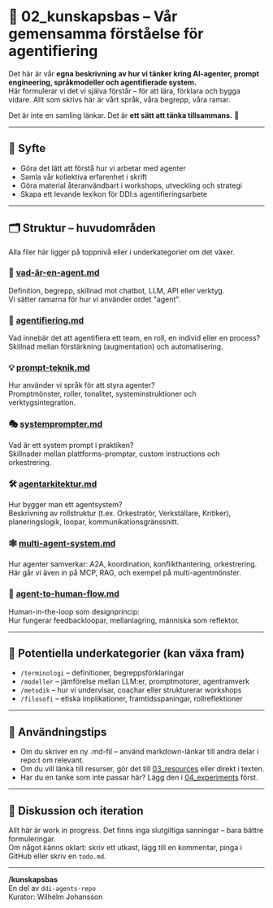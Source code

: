 # 📘 02_kunskapsbas – Vår gemensamma förståelse för agentifiering

Det här är vår **egna beskrivning av hur vi tänker kring AI-agenter, prompt engineering, språkmodeller och agentifierade system.**  
Här formulerar vi det vi själva förstår – för att lära, förklara och bygga vidare. Allt som skrivs här är vårt språk, våra begrepp, våra ramar.

Det är inte en samling länkar. Det är **ett sätt att tänka tillsammans.** 🧠

---

## 📍 Syfte

- Göra det lätt att förstå hur vi arbetar med agenter
- Samla vår kollektiva erfarenhet i skrift
- Göra material återanvändbart i workshops, utveckling och strategi
- Skapa ett levande lexikon för DDI:s agentifieringsarbete

---

## 🗂 Struktur – huvudområden

Alla filer här ligger på toppnivå eller i underkategorier om det växer.

### 🧠 [vad-är-en-agent.md](./vad-är-en-agent.md)
Definition, begrepp, skillnad mot chatbot, LLM, API eller verktyg.  
Vi sätter ramarna för hur *vi* använder ordet "agent".

### 🧬 [agentifiering.md](./agentifiering.md)
Vad innebär det att agentifiera ett team, en roll, en individ eller en process?  
Skillnad mellan förstärkning (augmentation) och automatisering.

### 💡 [prompt-teknik.md](./prompt-teknik.md)
Hur använder vi språk för att styra agenter?  
Promptmönster, roller, tonalitet, systeminstruktioner och verktygsintegration.

### 🎭 [systemprompter.md](./systemprompter.md)
Vad är ett system prompt i praktiken?  
Skillnader mellan plattforms-promptar, custom instructions och orkestrering.

### 🛠️ [agentarkitektur.md](./agentarkitektur.md)
Hur bygger man ett agentsystem?  
Beskrivning av rollstruktur (t.ex. Orkestratör, Verkställare, Kritiker), planeringslogik, loopar, kommunikationsgränssnitt.

### 🕸 [multi-agent-system.md](./multi-agent-system.md)
Hur agenter samverkar: A2A, koordination, konflikthantering, orkestrering.  
Här går vi även in på MCP, RAG, och exempel på multi-agentmönster.

### 🧭 [agent-to-human-flow.md](./agent-to-human-flow.md)
Human-in-the-loop som designprincip:  
Hur fungerar feedbackloopar, mellanlagring, människa som reflektor.

---

## 📂 Potentiella underkategorier (kan växa fram)

- `/terminologi` – definitioner, begreppsförklaringar  
- `/modeller` – jämförelse mellan LLM:er, promptmotorer, agentramverk  
- `/metodik` – hur vi undervisar, coachar eller strukturerar workshops  
- `/filosofi` – etiska implikationer, framtidsspaningar, rollreflektioner

---

## 🧰 Användningstips

- Om du skriver en ny .md-fil – använd markdown-länkar till andra delar i repo:t om relevant.
- Om du vill länka till resurser, gör det till [03_resources](../03_resources/) eller direkt i texten.
- Har du en tanke som inte passar här? Lägg den i [04_experiments](../04_experiments/) först.

---

## 💬 Diskussion och iteration

Allt här är work in progress. Det finns inga slutgiltiga sanningar – bara bättre formuleringar.  
Om något känns oklart: skriv ett utkast, lägg till en kommentar, pinga i GitHub eller skriv en `todo.md`.

---

**/kunskapsbas**  
En del av `ddi-agents-repo`  
Kurator: Wilhelm Johansson  